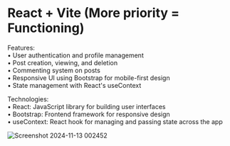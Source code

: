 # React + Vite (More priority =  Functioning)

Features:   
• User authentication and profile management   
• Post creation, viewing, and deletion   
• Commenting system on posts   
• Responsive UI using Bootstrap for mobile-first design   
• State management with React's useContext    


Technologies:   
• React: JavaScript library for building user interfaces   
• Bootstrap: Frontend framework for responsive design   
• useContext: React hook for managing and passing state across the app    

![Screenshot 2024-11-13 002452](https://github.com/user-attachments/assets/010145ef-d353-44dd-a17b-2c18224b3d5a)



